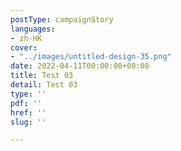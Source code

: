 ```yaml
---
postType: campaignStory
languages:
- zh-HK
cover:
- "../images/untitled-design-35.png"
date: 2022-04-11T00:00:00+08:00
title: Test 03
detail: Test 03
type: ''
pdf: ''
href: ''
slug: ''

---
```

